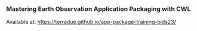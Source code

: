 ### Mastering Earth Observation Application Packaging with CWL

Available at: https://terradue.github.io/app-package-training-bids23/
